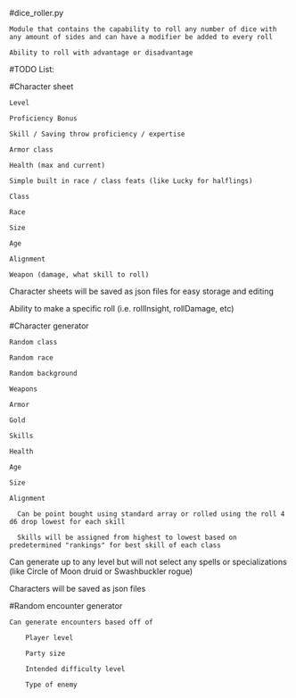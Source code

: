 #dice_roller.py

    Module that contains the capability to roll any number of dice with any amount of sides and can have a modifier be added to every roll

    Ability to roll with advantage or disadvantage

#TODO List:

#Character sheet

    Level

    Proficiency Bonus

    Skill / Saving throw proficiency / expertise

    Armor class

    Health (max and current)

    Simple built in race / class feats (like Lucky for halflings)

    Class

    Race

    Size

    Age

    Alignment

    Weapon (damage, what skill to roll)

Character sheets will be saved as json files for easy storage and editing

Ability to make a specific roll (i.e. rollInsight, rollDamage, etc)


#Character generator

    Random class

    Random race

    Random background

    Weapons

    Armor

    Gold

    Skills

    Health

    Age

    Size

    Alignment

      Can be point bought using standard array or rolled using the roll 4 d6 drop lowest for each skill

      Skills will be assigned from highest to lowest based on predetermined "rankings" for best skill of each class

  Can generate up to any level but will not select any spells or specializations (like Circle of Moon druid or Swashbuckler rogue)
  
  Characters will be saved as json files
  

#Random encounter generator

    Can generate encounters based off of

        Player level

        Party size

        Intended difficulty level

        Type of enemy

